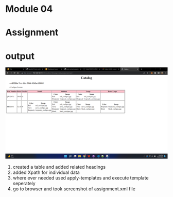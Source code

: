 # Module 04
# Assignment 

# output 
![image info](assignment.png)

1. created a table and added related headings
2. added Xpath for individual data 
3. where ever needed used apply-templates and execute template seperately
3. go to browser and took screenshot of assignment.xml file  